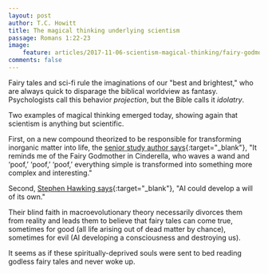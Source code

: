 ```yaml
---
layout: post
author: T.C. Howitt
title: The magical thinking underlying scientism
passage: Romans 1:22-23
image:
    feature: articles/2017-11-06-scientism-magical-thinking/fairy-godmother.png
comments: false
---
```


Fairy tales and sci-fi rule the imaginations of our "best and brightest," who are always quick to disparage the biblical worldview as fantasy.  Psychologists call this behavior *projection*, but the Bible calls it *idolatry*.

Two examples of magical thinking emerged today, showing again that scientism is anything but scientific.

First, on a new compound theorized to be responsible for transforming inorganic matter into life, the [senior study author says](https://futurism.com/scientists-may-have-found-the-chemical-compound-that-started-life/){:target="_blank"}, "It reminds me of the Fairy Godmother in Cinderella, who waves a wand and ‘poof,’ ‘poof,’ ‘poof,’ everything simple is transformed into something more complex and interesting."

Second, [Stephen Hawking says](https://www.forbes.com/sites/johnkoetsier/2017/11/06/stephen-hawking-issues-stern-warning-on-ai-could-be-worst-thing-for-humanity/#24aee153a7c0){:target="_blank"}, "AI could develop a will of its own."

Their blind faith in macroevolutionary theory necessarily divorces them from reality and leads them to believe that fairy tales can come true, sometimes for good (all life arising out of dead matter by chance), sometimes for evil (AI developing a consciousness and destroying us).

It seems as if these spiritually-deprived souls were sent to bed reading godless fairy tales and never woke up.

